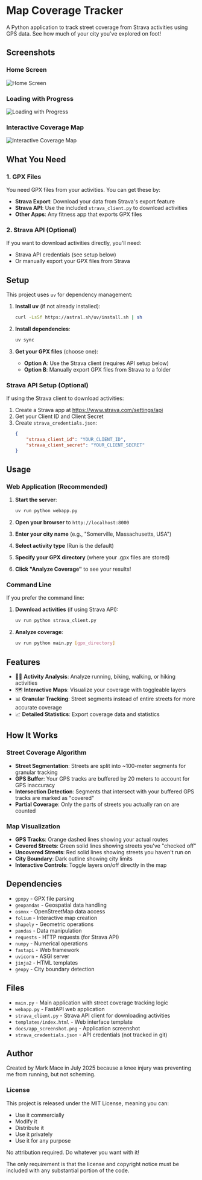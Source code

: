 # Map Coverage Tracker

A Python application to track street coverage from Strava activities using GPS data. See how much of your city you've explored on foot!

## Screenshots

### Home Screen
![Home Screen](docs/home_screen.png)

### Loading with Progress
![Loading with Progress](docs/loading_screen.png)

### Interactive Coverage Map
![Interactive Coverage Map](docs/map_screen.png)

## What You Need

### 1. GPX Files
You need GPX files from your activities. You can get these by:
- **Strava Export**: Download your data from Strava's export feature
- **Strava API**: Use the included `strava_client.py` to download activities
- **Other Apps**: Any fitness app that exports GPX files

### 2. Strava API (Optional)
If you want to download activities directly, you'll need:
- Strava API credentials (see setup below)
- Or manually export your GPX files from Strava

## Setup

This project uses `uv` for dependency management:

1. **Install uv** (if not already installed):
   ```bash
   curl -LsSf https://astral.sh/uv/install.sh | sh
   ```

2. **Install dependencies**:
   ```bash
   uv sync
   ```

3. **Get your GPX files** (choose one):
   - **Option A**: Use the Strava client (requires API setup below)
   - **Option B**: Manually export GPX files from Strava to a folder

### Strava API Setup (Optional)

If using the Strava client to download activities:

1. Create a Strava app at https://www.strava.com/settings/api
2. Get your Client ID and Client Secret
3. Create `strava_credentials.json`:
   ```json
   {
       "strava_client_id": "YOUR_CLIENT_ID",
       "strava_client_secret": "YOUR_CLIENT_SECRET"
   }
   ```

## Usage

### Web Application (Recommended)

1. **Start the server**:
   ```bash
   uv run python webapp.py
   ```

2. **Open your browser** to `http://localhost:8000`

3. **Enter your city name** (e.g., "Somerville, Massachusetts, USA")

4. **Select activity type** (Run is the default)

5. **Specify your GPX directory** (where your .gpx files are stored)

6. **Click "Analyze Coverage"** to see your results!

### Command Line

If you prefer the command line:

1. **Download activities** (if using Strava API):
   ```bash
   uv run python strava_client.py
   ```

2. **Analyze coverage**:
   ```bash
   uv run python main.py [gpx_directory]
   ```

## Features

- 🏃‍♂️ **Activity Analysis**: Analyze running, biking, walking, or hiking activities
- 🗺️ **Interactive Maps**: Visualize your coverage with toggleable layers
- 📊 **Granular Tracking**: Street segments instead of entire streets for more accurate coverage
- 📈 **Detailed Statistics**: Export coverage data and statistics

## How It Works

### Street Coverage Algorithm
- **Street Segmentation**: Streets are split into ~100-meter segments for granular tracking
- **GPS Buffer**: Your GPS tracks are buffered by 20 meters to account for GPS inaccuracy
- **Intersection Detection**: Segments that intersect with your buffered GPS tracks are marked as "covered"
- **Partial Coverage**: Only the parts of streets you actually ran on are counted

### Map Visualization
- **GPS Tracks**: Orange dashed lines showing your actual routes
- **Covered Streets**: Green solid lines showing streets you've "checked off"
- **Uncovered Streets**: Red solid lines showing streets you haven't run on
- **City Boundary**: Dark outline showing city limits
- **Interactive Controls**: Toggle layers on/off directly in the map

## Dependencies

- `gpxpy` - GPX file parsing
- `geopandas` - Geospatial data handling
- `osmnx` - OpenStreetMap data access
- `folium` - Interactive map creation
- `shapely` - Geometric operations
- `pandas` - Data manipulation
- `requests` - HTTP requests (for Strava API)
- `numpy` - Numerical operations
- `fastapi` - Web framework
- `uvicorn` - ASGI server
- `jinja2` - HTML templates
- `geopy` - City boundary detection

## Files

- `main.py` - Main application with street coverage tracking logic
- `webapp.py` - FastAPI web application
- `strava_client.py` - Strava API client for downloading activities
- `templates/index.html` - Web interface template
- `docs/app_screenshot.png` - Application screenshot
- `strava_credentials.json` - API credentials (not tracked in git)

## Author

Created by Mark Mace in July 2025 because a knee injury was preventing me from running, but not scheming.

### License

This project is released under the MIT License, meaning you can:
- Use it commercially
- Modify it
- Distribute it
- Use it privately
- Use it for any purpose

No attribution required. Do whatever you want with it!

The only requirement is that the license and copyright notice must be included with any substantial portion of the code.
